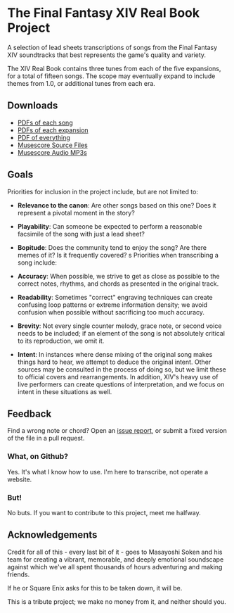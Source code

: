 # The Final Fantasy XIV Real Book Project

A selection of lead sheets transcriptions of songs from the Final Fantasy XIV soundtracks that best represents the game's quality and variety. 

The XIV Real Book contains three tunes from each of the five expansions, for a total of fifteen songs. The scope may eventually expand to include themes from 1.0, or additional tunes from each era.

## Downloads

- [PDFs of each song](/pdf/individual)
- [PDFs of each expansion](/pdf/expansions)
- [PDF of everything](https://github.com/sigmabeta/xiv-real-book/raw/main/pdf/XIV%20Real%20Book%20Full.pdf)
- [Musescore Source Files](/musescore)
- [Musescore Audio MP3s](/backing-tracks) 

## Goals 
Priorities for inclusion in the project include, but are not limited to:

- **Relevance to the canon**: Are other songs based on this one? Does it represent a pivotal moment in the story? 
- **Playability**: Can someone be expected to perform a reasonable facsimile of the song with just a lead sheet? 
- **Bopitude**: Does the community tend to enjoy the song? Are there memes of it? Is it frequently covered?
s
Priorities when transcribing a song include:

- **Accuracy**: When possible, we strive to get as close as possible to the correct notes, rhythms, and chords as presented in the original track.
- **Readability**: Sometimes "correct" engraving techniques can create confusing loop patterns or extreme information density; we avoid confusion when possible without sacrificing too much accuracy.
- **Brevity**: Not every single counter melody, grace note, or second voice needs to be included; if an element of the song is not absolutely critical to its reproduction, we omit it.
- **Intent**: In instances where dense mixing of the original song makes things hard to hear, we attempt to deduce the original intent. Other sources may be consulted in the process of doing so, but we limit these to official covers and rearrangements. In addition, XIV's heavy use of live performers can create questions of interpretation, and we focus on intent in these situations as well.

## Feedback

Find a wrong note or chord? Open an [issue report](https://github.com/sigmabeta/xiv-real-book/issues), or submit a fixed version of the file in a pull request.

### What, on Github?

Yes. It's what I know how to use. I'm here to transcribe, not operate a website.

### But!

No buts. If you want to contribute to this project, meet me halfway.

## Acknowledgements

Credit for all of this - every last bit of it - goes to Masayoshi Soken and his team for creating a vibrant, memorable, and deeply emotional soundscape against which we've all spent thousands of hours adventuring and making friends.

If he or Square Enix asks for this to be taken down, it will be.

This is a tribute project; we make no money from it, and neither should you.